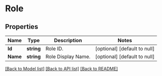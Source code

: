 # Role

## Properties
Name | Type | Description | Notes
------------ | ------------- | ------------- | -------------
**Id** | **string** | Role ID. | [optional] [default to null]
**Name** | **string** | Role Display Name. | [optional] [default to null]

[[Back to Model list]](../README.md#documentation-for-models) [[Back to API list]](../README.md#documentation-for-api-endpoints) [[Back to README]](../README.md)


